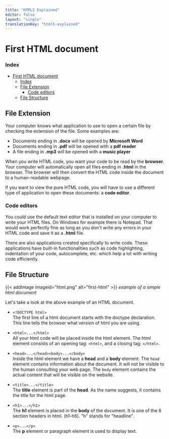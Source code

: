 ```yaml
---
title: "HTML5 Explained"
editor: false
layout: "single"
translationKey: "html5-explained"
---
```


# First HTML document

### Index

- [First HTML document](#first-html-document)
  - [Index](#index)
  - [File Extension](#file-extension)
    - [Code editors](#code-editors)
  - [File Structure](#file-structure)

## File Extension

Your computer knows what application to use to open a certain file by checking the extension of the file. Some examples are:

- Documents ending in **.docx** will be opened by **Microsoft Word**
- Documents ending in **.pdf** will be opened with a **pdf reader**
- A file ending in **.mp3** will be opened with a **music player**

When you write HTML code, you want your code to be read by the **browser**. Your computer will automatically open all files ending in **.html** in the browser. The browser will then convert the HTML code inside the document to a human-readable webpage.

If you want to view the pure HTML code, you will have to use a different type of application to open these documents: a **code editor**.

### Code editors

You could use the default text editor that is installed on your computer to write your HTML files. On Windows for example there is Notepad. That would work perfectly fine as long as you don't write any errors in your HTML code and save it as a **.html** file.

There are also applications created specifically to write code. These applications have built-in functionalities such as code highlighting, indentation of your code, autocomplete, etc. which help a lot with writing code efficiently.

## File Structure

{{< addImage imageid="html.png" alt="first-html" >}}
_example of a simple html document_

Let's take a look at the above example of an HTML document.

- `<!DOCTYPE html>`  
  The first line of a html document starts with the doctype declaration. This line tells the browser what version of html you are using.

- `<html>...</html>`  
  All your html code will be placed inside the html element. The html element consists of an opening tag: `<html>`, and a closing tag: `</html>`.

- `<head>...</head><body>...</body>`  
  Inside the html element we have a **head** and a **body** element.
  The `head` element contains information about the document. It will not be visible to the human consulting your web page. The `body` element contains the actual content that will be visible on the website.

- `<title>...</title>`  
  The **title** element is part of the **head**. As the name suggests, it contains the title for the html page.

- `<h1>...</h1>`  
  The **h1** element is placed in the **body** of the document. It is one of the 6 section headers in html. (h1-h6). "h" stands for "headline".

- `<p>...</p>`  
  The **p** element or paragraph element is used to display text.
